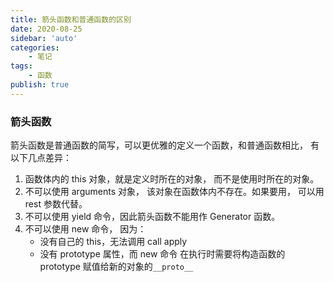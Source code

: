 ```yaml
---
title: 箭头函数和普通函数的区别
date: 2020-08-25
sidebar: 'auto'
categories:
	- 笔记
tags:
 	- 函数
publish: true
---
```


### 箭头函数

箭头函数是普通函数的简写，可以更优雅的定义一个函数，和普通函数相比， 有以下几点差异：

1. 函数体内的 this 对象，就是定义时所在的对象， 而不是使用时所在的对象。
2. 不可以使用 arguments 对象， 该对象在函数体内不存在。如果要用， 可以用 rest 参数代替。
3. 不可以使用 yield 命令，因此箭头函数不能用作 Generator 函数。
4. 不可以使用 new 命令， 因为：
   - 没有自己的 this，无法调用 call apply
   - 没有 prototype 属性，而 new 命令 在执行时需要将构造函数的 prototype 赋值给新的对象的`__proto__`